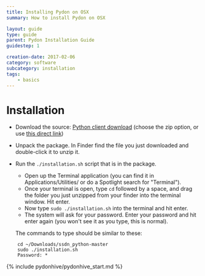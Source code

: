 ```yaml
---
title: Installing Pydon on OSX
summary: How to install Pydon on OSX

layout: guide
type: guide
parent: Pydon Installation Guide
guidestep: 1

creation-date: 2017-02-06
category: software
subcategory: installation
tags:
    - basics
---
```


# Installation

* Download the source: [Python client download](https://github.com/sensestage/ssdn_python) (choose the zip option, or use [this direct link](https://github.com/sensestage/ssdn_python/archive/master.zip))
* Unpack the package. In Finder find the file you just downloaded and double-click it to unzip it.
* Run the `./installation.sh` script that is in the package.
    * Open up the Terminal application (you can find it in Applications/Utilities/ or do a Spotlight search for "Terminal").
    * Once your terminal is open, type `cd` followed by a space, and drag the folder you just unzipped from your finder into the terminal window. Hit enter.
    * Now type `sudo ./installation.sh` into the terminal and hit enter.
    * The system will ask for your password. Enter your password and hit enter again (you won't see it as you type, this is normal).

    The commands to type should be similar to these:

```
    cd ~/Downloads/ssdn_python-master
    sudo ./installation.sh
    Password: *
```


{% include pydonhive/pydonhive_start.md %}
